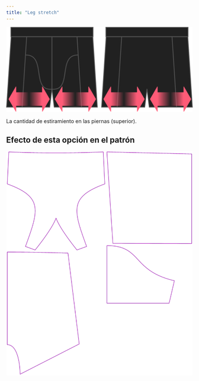 ```yaml
---
title: "Leg stretch"
---
```


![Opción de estiramiento de piernas en Bruce](./legstretch.svg)

La cantidad de estiramiento en las piernas (superior).

## Efecto de esta opción en el patrón

![Esta imagen muestra el efecto de esta opción superponiendo varias variantes que tienen un valor diferente para esta opción](bruce_legstretch_sample.svg "Efecto de esta opción en el patrón")
